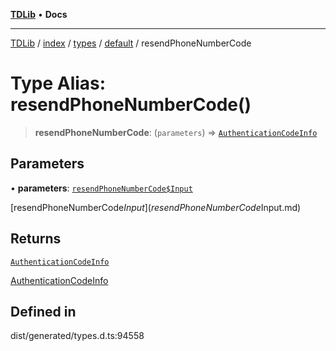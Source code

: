 [**TDLib**](../../../../../../README.md) • **Docs**

***

[TDLib](../../../../../../modules.md) / [index](../../../../../README.md) / [types](../../../README.md) / [default](../README.md) / resendPhoneNumberCode

# Type Alias: resendPhoneNumberCode()

> **resendPhoneNumberCode**: (`parameters`) => [`AuthenticationCodeInfo`](AuthenticationCodeInfo.md)

## Parameters

• **parameters**: [`resendPhoneNumberCode$Input`](resendPhoneNumberCode$Input.md)

[resendPhoneNumberCode$Input](resendPhoneNumberCode$Input.md)

## Returns

[`AuthenticationCodeInfo`](AuthenticationCodeInfo.md)

[AuthenticationCodeInfo](AuthenticationCodeInfo.md)

## Defined in

dist/generated/types.d.ts:94558
